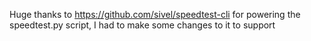 Huge thanks to https://github.com/sivel/speedtest-cli for powering the speedtest.py script, I had to make some changes to it to support 